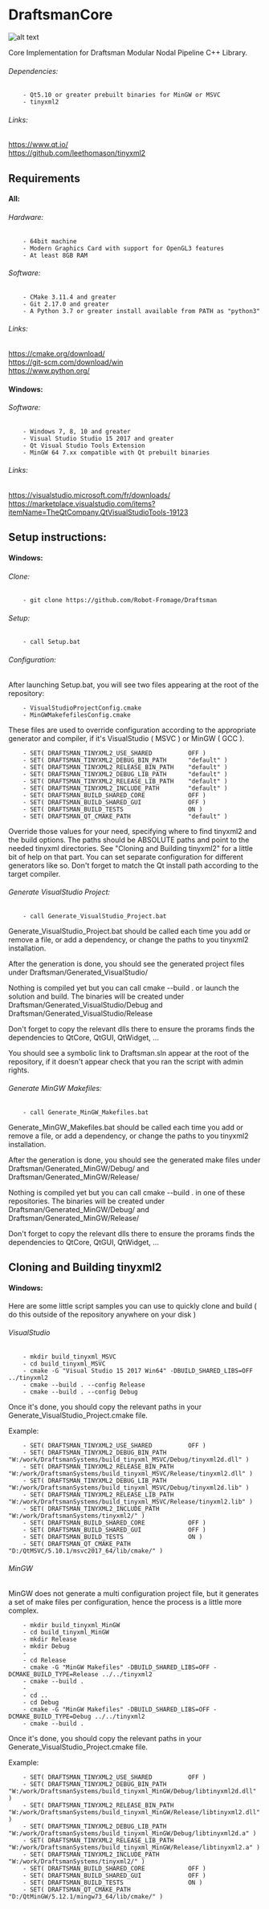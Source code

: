 # DraftsmanCore
![alt text](http://clementberthaud.com/dev/dep/Draftsman/media/com/draftsman_100.png "Draftsman")

Core Implementation for Draftsman Modular Nodal Pipeline C++ Library.

###### Dependencies:
        - Qt5.10 or greater prebuilt binaries for MinGW or MSVC
        - tinyxml2

###### Links:
https://www.qt.io/  \
https://github.com/leethomason/tinyxml2

## Requirements

#### All:
###### Hardware:
        - 64bit machine
        - Modern Graphics Card with support for OpenGL3 features
        - At least 8GB RAM

###### Software:
        - CMake 3.11.4 and greater
        - Git 2.17.0 and greater
        - A Python 3.7 or greater install available from PATH as "python3"

###### Links:
https://cmake.org/download/  \
https://git-scm.com/download/win  \
https://www.python.org/

#### Windows:
###### Software:
        - Windows 7, 8, 10 and greater
        - Visual Studio Studio 15 2017 and greater
        - Qt Visual Studio Tools Extension
        - MinGW 64 7.xx compatible with Qt prebuilt binaries

###### Links:
https://visualstudio.microsoft.com/fr/downloads/  \
https://marketplace.visualstudio.com/items?itemName=TheQtCompany.QtVisualStudioTools-19123

## Setup instructions:

#### Windows:
###### Clone:
        - git clone https://github.com/Robot-Fromage/Draftsman

###### Setup:
        - call Setup.bat

###### Configuration:
After launching Setup.bat, you will see two files appearing at the root of the repository:

        - VisualStudioProjectConfig.cmake
        - MinGWMakefefilesConfig.cmake

These files are used to override configuration according to the appropriate generator and compiler, if it's VisualStudio ( MSVC ) or MinGW ( GCC ).

        - SET( DRAFTSMAN_TINYXML2_USE_SHARED          OFF )
        - SET( DRAFTSMAN_TINYXML2_DEBUG_BIN_PATH      "default" )
        - SET( DRAFTSMAN_TINYXML2_RELEASE_BIN_PATH    "default" )
        - SET( DRAFTSMAN_TINYXML2_DEBUG_LIB_PATH      "default" )
        - SET( DRAFTSMAN_TINYXML2_RELEASE_LIB_PATH    "default" )
        - SET( DRAFTSMAN_TINYXML2_INCLUDE_PATH        "default" )
        - SET( DRAFTSMAN_BUILD_SHARED_CORE            OFF )
        - SET( DRAFTSMAN_BUILD_SHARED_GUI             OFF )
        - SET( DRAFTSMAN_BUILD_TESTS                  ON )
        - SET( DRAFTSMAN_QT_CMAKE_PATH                "default" )

Override those values for your need, specifying where to find tinyxml2 and the build options.
The paths should be ABSOLUTE paths and point to the needed tinyxml directories.
See "Cloning and Building tinyxml2" for a little bit of help on that part.
You can set separate configuration for different generators like so. Don't forget to match the Qt install path according to the target compiler.

###### Generate VisualStudio Project:
        - call Generate_VisualStudio_Project.bat
Generate_VisualStudio_Project.bat should be called each time you add or remove a file, or add a dependency, or change the paths to you tinyxml2 installation.

After the generation is done, you should see the generated project files under Draftsman/Generated_VisualStudio/

Nothing is compiled yet but you can call cmake --build . or launch the solution and build.
The binaries will be created under Draftsman/Generated_VisualStudio/Debug and Draftsman/Generated_VisualStudio/Release

Don't forget to copy the relevant dlls there to ensure the prorams finds the dependencies to QtCore, QtGUI, QtWidget, ...

You should see a symbolic link to Draftsman.sln appear at the root of the repository, if it doesn't appear check that you ran the script with admin rights.

###### Generate MinGW Makefiles:
        - call Generate_MinGW_Makefiles.bat
Generate_MinGW_Makefiles.bat should be called each time you add or remove a file, or add a dependency, or change the paths to you tinyxml2 installation.

After the generation is done, you should see the generated make files under Draftsman/Generated_MinGW/Debug/ and Draftsman/Generated_MinGW/Release/

Nothing is compiled yet but you can call cmake --build . in one of these repositories.
The binaries will be created under Draftsman/Generated_MinGW/Debug/ and Draftsman/Generated_MinGW/Release/

Don't forget to copy the relevant dlls there to ensure the prorams finds the dependencies to QtCore, QtGUI, QtWidget, ... 

## Cloning and Building tinyxml2

#### Windows:
Here are some little script samples you can use to quickly clone and build ( do this outside of the repository anywhere on your disk )

###### VisualStudio
        - mkdir build_tinyxml_MSVC
        - cd build_tinyxml_MSVC
        - cmake -G "Visual Studio 15 2017 Win64" -DBUILD_SHARED_LIBS=OFF ../tinyxml2
        - cmake --build . --config Release
        - cmake --build . --config Debug
Once it's done, you should copy the relevant paths in your Generate_VisualStudio_Project.cmake file.

Example:

        - SET( DRAFTSMAN_TINYXML2_USE_SHARED          OFF )
        - SET( DRAFTSMAN_TINYXML2_DEBUG_BIN_PATH      "W:/work/DraftsmanSystems/build_tinyxml_MSVC/Debug/tinyxml2d.dll" )
        - SET( DRAFTSMAN_TINYXML2_RELEASE_BIN_PATH    "W:/work/DraftsmanSystems/build_tinyxml_MSVC/Release/tinyxml2.dll" )
        - SET( DRAFTSMAN_TINYXML2_DEBUG_LIB_PATH      "W:/work/DraftsmanSystems/build_tinyxml_MSVC/Debug/tinyxml2d.lib" )
        - SET( DRAFTSMAN_TINYXML2_RELEASE_LIB_PATH    "W:/work/DraftsmanSystems/build_tinyxml_MSVC/Release/tinyxml2.lib" )
        - SET( DRAFTSMAN_TINYXML2_INCLUDE_PATH        "W:/work/DraftsmanSystems/tinyxml2/" )
        - SET( DRAFTSMAN_BUILD_SHARED_CORE            OFF )
        - SET( DRAFTSMAN_BUILD_SHARED_GUI             OFF )
        - SET( DRAFTSMAN_BUILD_TESTS                  ON )
        - SET( DRAFTSMAN_QT_CMAKE_PATH                "D:/QtMSVC/5.10.1/msvc2017_64/lib/cmake/" )

###### MinGW
MinGW does not generate a multi configuration project file, but it generates a set of make files per configuration, hence the process is a little more complex.

        - mkdir build_tinyxml_MinGW
        - cd build_tinyxml_MinGW
        - mkdir Release
        - mkdir Debug
        - 
        - cd Release
        - cmake -G "MinGW Makefiles" -DBUILD_SHARED_LIBS=OFF -DCMAKE_BUILD_TYPE=Release ../../tinyxml2
        - cmake --build .
        - 
        - cd ..
        - cd Debug
        - cmake -G "MinGW Makefiles" -DBUILD_SHARED_LIBS=OFF -DCMAKE_BUILD_TYPE=Debug ../../tinyxml2
        - cmake --build .
Once it's done, you should copy the relevant paths in your Generate_VisualStudio_Project.cmake file.

Example:

        - SET( DRAFTSMAN_TINYXML2_USE_SHARED          OFF )
        - SET( DRAFTSMAN_TINYXML2_DEBUG_BIN_PATH      "W:/work/DraftsmanSystems/build_tinyxml_MinGW/Debug/libtinyxml2d.dll" )
        - SET( DRAFTSMAN_TINYXML2_RELEASE_BIN_PATH    "W:/work/DraftsmanSystems/build_tinyxml_MinGW/Release/libtinyxml2.dll" )
        - SET( DRAFTSMAN_TINYXML2_DEBUG_LIB_PATH      "W:/work/DraftsmanSystems/build_tinyxml_MinGW/Debug/libtinyxml2d.a" )
        - SET( DRAFTSMAN_TINYXML2_RELEASE_LIB_PATH    "W:/work/DraftsmanSystems/build_tinyxml_MinGW/Release/libtinyxml2.a" )
        - SET( DRAFTSMAN_TINYXML2_INCLUDE_PATH        "W:/work/DraftsmanSystems/tinyxml2/" )
        - SET( DRAFTSMAN_BUILD_SHARED_CORE            OFF )
        - SET( DRAFTSMAN_BUILD_SHARED_GUI             OFF )
        - SET( DRAFTSMAN_BUILD_TESTS                  ON )
        - SET( DRAFTSMAN_QT_CMAKE_PATH                "D:/QtMinGW/5.12.1/mingw73_64/lib/cmake/" )